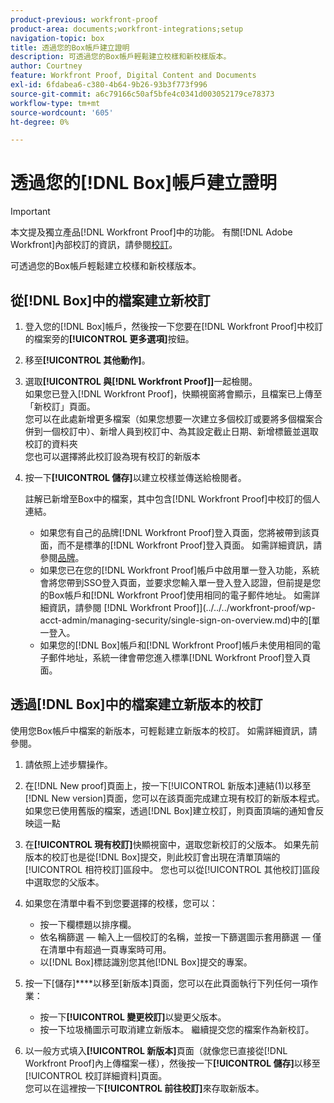 ```yaml
---
product-previous: workfront-proof
product-area: documents;workfront-integrations;setup
navigation-topic: box
title: 透過您的Box帳戶建立證明
description: 可透過您的Box帳戶輕鬆建立校樣和新校樣版本。
author: Courtney
feature: Workfront Proof, Digital Content and Documents
exl-id: 6fdabea6-c380-4b64-9b26-93b3f773f996
source-git-commit: a6c79166c50af5bfe4c0341d003052179ce78373
workflow-type: tm+mt
source-wordcount: '605'
ht-degree: 0%

---
```


# 透過您的[!DNL Box]帳戶建立證明

>[!IMPORTANT]
>
>本文提及獨立產品[!DNL Workfront Proof]中的功能。 有關[!DNL Adobe Workfront]內部校訂的資訊，請參閱[校訂](../../../review-and-approve-work/proofing/proofing.md)。

可透過您的Box帳戶輕鬆建立校樣和新校樣版本。

## 從[!DNL Box]中的檔案建立新校訂

1. 登入您的[!DNL Box]帳戶，然後按一下您要在[!DNL Workfront Proof]中校訂的檔案旁的&#x200B;**[!UICONTROL 更多選項]**&#x200B;按鈕。
1. 移至&#x200B;**[!UICONTROL 其他動作]**。
1. 選取&#x200B;**[!UICONTROL 與[!DNL Workfront Proof]]**&#x200B;一起檢閱。\
   如果您已登入[!DNL Workfront Proof]，快顯視窗將會顯示，且檔案已上傳至「新校訂」頁面。\
   您可以在此處新增更多檔案（如果您想要一次建立多個校訂或要將多個檔案合併到一個校訂中）、新增人員到校訂中、為其設定截止日期、新增標籤並選取校訂的資料夾\
   您也可以選擇將此校訂設為現有校訂的新版本

1. 按一下&#x200B;**[!UICONTROL 儲存]**&#x200B;以建立校樣並傳送給檢閱者。

   註解已新增至Box中的檔案，其中包含[!DNL Workfront Proof]中校訂的個人連結。

   * 如果您有自己的品牌[!DNL Workfront Proof]登入頁面，您將被帶到該頁面，而不是標準的[!DNL Workfront Proof]登入頁面。 如需詳細資訊，請參閱[品牌](https://support.workfront.com/hc/en-us/sections/115000921208-Branding)。
   * 如果您已在您的[!DNL Workfront Proof]帳戶中啟用單一登入功能，系統會將您帶到SSO登入頁面，並要求您輸入單一登入登入認證，但前提是您的Box帳戶和[!DNL Workfront Proof]使用相同的電子郵件地址。 如需詳細資訊，請參閱 [!DNL Workfront Proof]](../../../workfront-proof/wp-acct-admin/managing-security/single-sign-on-overview.md)中的[單一登入。
   * 如果您的[!DNL Box]帳戶和[!DNL Workfront Proof]帳戶未使用相同的電子郵件地址，系統一律會帶您進入標準[!DNL Workfront Proof]登入頁面。

## 透過[!DNL Box]中的檔案建立新版本的校訂

使用您Box帳戶中檔案的新版本，可輕鬆建立新版本的校訂。 如需詳細資訊，請參閱。

1. 請依照上述步驟操作。
1. 在[!DNL New proof]頁面上，按一下[!UICONTROL 新版本]連結(1)以移至[!DNL New version]頁面，您可以在該頁面完成建立現有校訂的新版本程式。\
   如果您已使用舊版的檔案，透過[!DNL Box]建立校訂，則頁面頂端的通知會反映這一點
1. 在&#x200B;**[!UICONTROL 現有校訂]**&#x200B;快顯視窗中，選取您新校訂的父版本。 如果先前版本的校訂也是從[!DNL Box]提交，則此校訂會出現在清單頂端的[!UICONTROL 相符校訂]區段中。 您也可以從[!UICONTROL 其他校訂]區段中選取您的父版本。
1. 如果您在清單中看不到您要選擇的校樣，您可以：

   * 按一下欄標題以排序欄。
   * 依名稱篩選 — 輸入上一個校訂的名稱，並按一下篩選圖示套用篩選 — 僅在清單中有超過一頁專案時可用。
   * 以[!DNL Box]標誌識別您其他[!DNL Box]提交的專案。

1. 按一下[儲存]****&#x200B;以移至[新版本]頁面，您可以在此頁面執行下列任何一項作業：

   * 按一下&#x200B;**[!UICONTROL 變更校訂]**&#x200B;以變更父版本。
   * 按一下垃圾桶圖示可取消建立新版本。 繼續提交您的檔案作為新校訂。

1. 以一般方式填入&#x200B;**[!UICONTROL 新版本]**&#x200B;頁面（就像您已直接從[!DNL Workfront Proof]內上傳檔案一樣），然後按一下&#x200B;**[!UICONTROL 儲存]**&#x200B;以移至[!UICONTROL 校訂詳細資料]頁面。\
   您可以在這裡按一下&#x200B;**[!UICONTROL 前往校訂]**&#x200B;來存取新版本。
